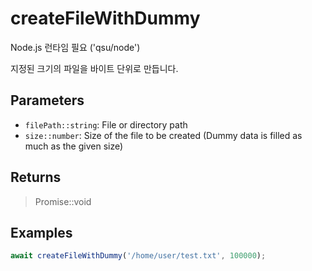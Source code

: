 # createFileWithDummy <Badge type="tip" text="JavaScript" />

<span class="node-required">Node.js 런타임 필요 ('qsu/node')</span>

지정된 크기의 파일을 바이트 단위로 만듭니다.

## Parameters

- `filePath::string`: File or directory path
- `size::number`: Size of the file to be created (Dummy data is filled as much as the given size)

## Returns

> Promise::void

## Examples

```javascript
await createFileWithDummy('/home/user/test.txt', 100000);
```
